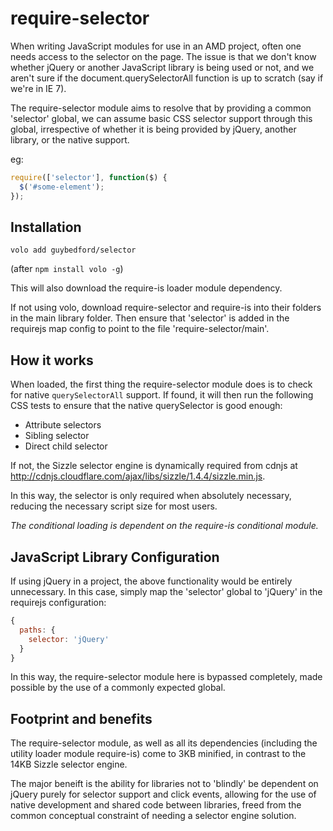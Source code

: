 require-selector
===

When writing JavaScript modules for use in an AMD project, often one needs access to the selector on the page. The issue is that we don't know whether jQuery or another JavaScript library is being used or not, and we aren't sure if the document.querySelectorAll function is up to scratch (say if we're in IE 7).

The require-selector module aims to resolve that by providing a common 'selector' global, we can assume basic CSS selector support through this global, irrespective of whether it is being provided by jQuery, another library, or the native support.

eg:

```javascript
require(['selector'], function($) {
  $('#some-element');
});
```

Installation
---

`volo add guybedford/selector`

(after `npm install volo -g`)

This will also download the require-is loader module dependency.

If not using volo, download require-selector and require-is into their folders in the main library folder. Then ensure that 'selector' is added in the requirejs map config to point to the file 'require-selector/main'.


How it works
---

When loaded, the first thing the require-selector module does is to check for native `querySelectorAll` support. If found, it will then run the following CSS tests to ensure that the native querySelector is good enough: 

* Attribute selectors
* Sibling selector
* Direct child selector

If not, the Sizzle selector engine is dynamically required from cdnjs at http://cdnjs.cloudflare.com/ajax/libs/sizzle/1.4.4/sizzle.min.js.

In this way, the selector is only required when absolutely necessary, reducing the necessary script size for most users.

*The conditional loading is dependent on the require-is conditional module.*

JavaScript Library Configuration
---

If using jQuery in a project, the above functionality would be entirely unnecessary. In this case, simply map the 'selector' global to 'jQuery' in the requirejs configuration:

```javascript
{
  paths: {
    selector: 'jQuery'
  }
}
```

In this way, the require-selector module here is bypassed completely, made possible by the use of a commonly expected global.

Footprint and benefits
---

The require-selector module, as well as all its dependencies (including the utility loader module require-is) come to 3KB minified, in contrast to the 14KB Sizzle selector engine.

The major beneift is the ability for libraries not to 'blindly' be dependent on jQuery purely for selector support and click events, allowing for the use of native development and shared code between libraries, freed from the common conceptual constraint of needing a selector engine solution.